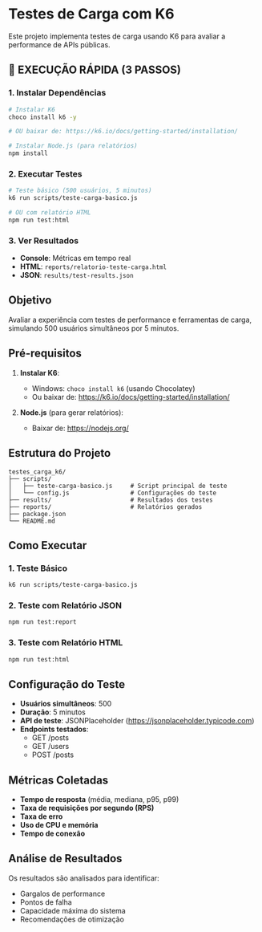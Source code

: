 # Testes de Carga com K6

Este projeto implementa testes de carga usando K6 para avaliar a performance de APIs públicas.

## 🚀 **EXECUÇÃO RÁPIDA (3 PASSOS)**

### **1. Instalar Dependências**
```bash
# Instalar K6
choco install k6 -y

# OU baixar de: https://k6.io/docs/getting-started/installation/

# Instalar Node.js (para relatórios)
npm install
```

### **2. Executar Testes**
```bash
# Teste básico (500 usuários, 5 minutos)
k6 run scripts/teste-carga-basico.js

# OU com relatório HTML
npm run test:html
```

### **3. Ver Resultados**
- **Console**: Métricas em tempo real
- **HTML**: `reports/relatorio-teste-carga.html`
- **JSON**: `results/test-results.json`

## Objetivo
Avaliar a experiência com testes de performance e ferramentas de carga, simulando 500 usuários simultâneos por 5 minutos.

## Pré-requisitos

1. **Instalar K6**:
   - Windows: `choco install k6` (usando Chocolatey)
   - Ou baixar de: https://k6.io/docs/getting-started/installation/

2. **Node.js** (para gerar relatórios):
   - Baixar de: https://nodejs.org/

## Estrutura do Projeto

```
testes_carga_k6/
├── scripts/
│   ├── teste-carga-basico.js     # Script principal de teste
│   └── config.js                 # Configurações do teste
├── results/                      # Resultados dos testes
├── reports/                      # Relatórios gerados
├── package.json
└── README.md
```

## Como Executar

### 1. Teste Básico
```bash
k6 run scripts/teste-carga-basico.js
```

### 2. Teste com Relatório JSON
```bash
npm run test:report
```

### 3. Teste com Relatório HTML
```bash
npm run test:html
```

## Configuração do Teste

- **Usuários simultâneos**: 500
- **Duração**: 5 minutos
- **API de teste**: JSONPlaceholder (https://jsonplaceholder.typicode.com)
- **Endpoints testados**: 
  - GET /posts
  - GET /users
  - POST /posts

## Métricas Coletadas

- **Tempo de resposta** (média, mediana, p95, p99)
- **Taxa de requisições por segundo (RPS)**
- **Taxa de erro**
- **Uso de CPU e memória**
- **Tempo de conexão**

## Análise de Resultados

Os resultados são analisados para identificar:
- Gargalos de performance
- Pontos de falha
- Capacidade máxima do sistema
- Recomendações de otimização

